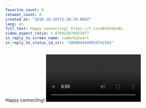 ```yaml
---
favorite_count: 0
retweet_count: 0
created_at: "2018-10-10T15:28:39.000Z"
lang: en
full_text: Happy connecting! https://t.co/m0nXXdew0x
video_aspect_ratio: 1.876923076923077
in_reply_to_screen_name: coderbyheart
in_reply_to_status_id_str: "1050045449925742592"
---
```


Happy connecting!
![Embedded Video](https://twitter-media-coderbyheart.s3.eu-north-1.amazonaws.com/1050045451385430017-DpKBE1YW4AA7X-M.mp4)
